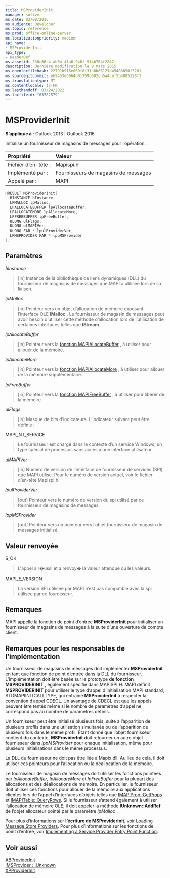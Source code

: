 ```yaml
---
title: MSProviderInit
manager: soliver
ms.date: 03/09/2015
ms.audience: Developer
ms.topic: reference
ms.prod: office-online-server
ms.localizationpriority: medium
api_name:
- MSProviderInit
api_type:
- HeaderDef
ms.assetid: 230c66c4-ab04-4fa6-946f-9f4b704f2842
description: Dernière modification le 9 mars 2015
ms.openlocfilehash: 22791b916e060f8f31a8b86127d45486090f3261
ms.sourcegitcommit: eb9453e5664b01759b602cb5a4cef5b4885128f3
ms.translationtype: MT
ms.contentlocale: fr-FR
ms.lasthandoff: 03/24/2022
ms.locfileid: "63782579"
---
```

# <a name="msproviderinit"></a>MSProviderInit

**S’applique à** : Outlook 2013 | Outlook 2016
  
Initialise un fournisseur de magasins de messages pour l’opération.
  
|Propriété|Valeur|
|:-----|:-----|
|Fichier d’en-tête :  <br/> |Mapispi.h  <br/> |
|Implémenté par :  <br/> |Fournisseurs de magasins de messages  <br/> |
|Appelé par :  <br/> |MAPI  <br/> |

```cpp
HRESULT MSProviderInit(
  HINSTANCE hInstance,
  LPMALLOC lpMalloc,
  LPALLOCATEBUFFER lpAllocateBuffer,
  LPALLOCATEMORE lpAllocateMore,
  LPFREEBUFFER lpFreeBuffer,
  ULONG ulFlags,
  ULONG ulMAPIVer,
  ULONG FAR * lpulProviderVer,
  LPMSPROVIDER FAR * lppMSProvider
);
```

## <a name="parameters"></a>Paramètres

 _hInstance_
  
> [in] Instance de la bibliothèque de liens dynamiques (DLL) du fournisseur de magasins de messages que MAPI a utilisée lors de sa liaison.

 _lpMalloc_
  
> [in] Pointeur vers un objet d’allocation de mémoire exposant l’interface OLE **IMalloc** . Le fournisseur de magasin de messages peut avoir besoin d’utiliser cette méthode d’allocation lors de l’utilisation de certaines interfaces telles que **IStream**.

 _lpAllocateBuffer_
  
> [in] Pointeur vers la [fonction MAPIAllocateBuffer](mapiallocatebuffer.md) , à utiliser pour allouer de la mémoire.

 _lpAllocateMore_
  
> [in] Pointeur vers la [fonction MAPIAllocateMore](mapiallocatemore.md) , à utiliser pour allouer de la mémoire supplémentaire.

 _lpFreeBuffer_
  
> [in] Pointeur vers la [fonction MAPIFreeBuffer](mapifreebuffer.md) , à utiliser pour libérer de la mémoire.

 _ulFlags_
  
> [in] Masque de bits d’indicateurs. L’indicateur suivant peut être définie :

MAPI_NT_SERVICE
  
> Le fournisseur est chargé dans le contexte d’un service Windows, un type spécial de processus sans accès à une interface utilisateur.

 _ulMAPIVer_
  
> [in] Numéro de version de l’interface de fournisseur de services (SPI) que MAPI utilise. Pour le numéro de version actuel, voir le fichier d’en-tête Mapispi.h.

 _lpulProviderVer_
  
> [out] Pointeur vers le numéro de version du spi utilisé par ce fournisseur de magasins de messages.

 _lppMSProvider_
  
> [out] Pointeur vers un pointeur vers l’objet fournisseur de magasin de messages initialisé.

## <a name="return-value"></a>Valeur renvoyée

S_OK
  
> L'appel a r�ussi et a renvoy� la valeur attendue ou les valeurs.

MAPI_E_VERSION
  
> La version SPI utilisée par MAPI n’est pas compatible avec la spi utilisée par ce fournisseur.

## <a name="remarks"></a>Remarques

MAPI appelle la fonction de point d’entrée **MSProviderInit** pour initialiser un fournisseur de magasins de messages à la suite d’une ouverture de compte client.
  
## <a name="notes-to-implementers"></a>Remarques pour les responsables de l’implémentation

Un fournisseur de magasins de messages doit implémenter **MSProviderInit** en tant que fonction de point d’entrée dans la DLL du fournisseur. L’implémentation doit être basée sur le prototype **de fonction MSPROVIDERINIT** , également spécifié dans MAPISPI.H. MAPI définit **MSPROVIDERINIT** pour utiliser le type d’appel d’initialisation MAPI standard, STDMAPIINITCALLTYPE, qui entraîne **MSProviderInit** à respecter la convention d’appel CDECL. Un avantage de CDECL est que les appels peuvent être tentés même si le nombre de paramètres d’appel ne correspond pas au nombre de paramètres définis.
  
Un fournisseur peut être initialisé plusieurs fois, suite à l’apparition de plusieurs profils dans une utilisation simultanée ou de l’apparition de plusieurs fois dans le même profil. Étant donné que l’objet fournisseur contient du contexte, **MSProviderInit** doit retourner un autre objet fournisseur dans _lppMSProvider_ pour chaque initialisation, même pour plusieurs initialisations dans le même processus.
  
La DLL du fournisseur ne doit pas être liée à Mapix.dll. Au lieu de cela, il doit utiliser ces pointeurs pour l’allocation ou la déallocation de la mémoire.
  
Le fournisseur de magasin de messages doit utiliser les fonctions pointées par  _lpAllocateBuffer_, _lpAllocateMore_ et _lpFreeBuffer_ pour la plupart des allocations et des déallocations de mémoire. En particulier, le fournisseur doit utiliser ces fonctions pour allouer de la mémoire aux applications clientes lors de l’appel d’interfaces d’objets telles que [IMAPIProp::GetProps](imapiprop-getprops.md) et [IMAPITable::QueryRows](imapitable-queryrows.md). Si le fournisseur s’attend également à utiliser l’allocation de mémoire OLE, il doit appeler la méthode **IUnknown::AddRef** de l’objet allocateur pointé par le paramètre _lpMalloc_ .
  
Pour plus d’informations sur **l’écriture de MSProviderInit**, voir [Loading Message Store Providers](loading-message-store-providers.md). Pour plus d’informations sur les fonctions de point d’entrée, voir [Implementing a Service Provider Entry Point Function](implementing-a-service-provider-entry-point-function.md).
  
## <a name="see-also"></a>Voir aussi

[ABProviderInit](abproviderinit.md)  
[IMSProvider : IUnknown](imsprovideriunknown.md)  
[XPProviderInit](xpproviderinit.md)
